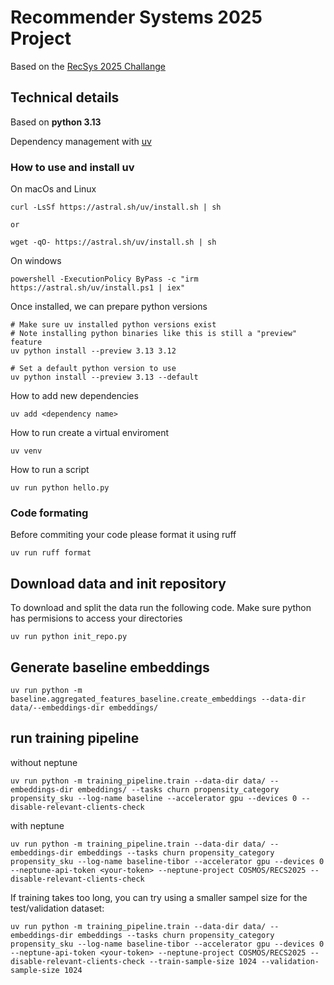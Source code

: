 # Recommender Systems 2025 Project
Based on the [RecSys 2025 Challange](https://www.recsyschallenge.com/2025/#organizers)

## Technical details
Based on **python 3.13**
 
Dependency management with [uv](https://docs.astral.sh/uv/guides/install-python/) 

### How to use and install uv
On macOs and Linux
~~~
curl -LsSf https://astral.sh/uv/install.sh | sh

or

wget -qO- https://astral.sh/uv/install.sh | sh
~~~

On windows
~~~
powershell -ExecutionPolicy ByPass -c "irm https://astral.sh/uv/install.ps1 | iex"
~~~

Once installed, we can prepare python versions
~~~
# Make sure uv installed python versions exist
# Note installing python binaries like this is still a "preview" feature
uv python install --preview 3.13 3.12
 
# Set a default python version to use
uv python install --preview 3.13 --default
~~~

How to add new dependencies
~~~
uv add <dependency name>
~~~

How to run create a virtual enviroment
~~~
uv venv
~~~

How to run a script
~~~
uv run python hello.py
~~~
### Code formating
Before commiting your code please format it using ruff
~~~
uv run ruff format
~~~
## Download data and init repository
To download and split the data run the following code. Make sure python has permisions to access your directories
~~~
uv run python init_repo.py
~~~

## Generate baseline embeddings
~~~
uv run python -m baseline.aggregated_features_baseline.create_embeddings --data-dir data/--embeddings-dir embeddings/
~~~

## run training pipeline
without neptune
~~~
uv run python -m training_pipeline.train --data-dir data/ --embeddings-dir embeddings/ --tasks churn propensity_category propensity_sku --log-name baseline --accelerator gpu --devices 0 --disable-relevant-clients-check
~~~

with neptune
~~~
uv run python -m training_pipeline.train --data-dir data/ --embeddings-dir embeddings --tasks churn propensity_category propensity_sku --log-name baseline-tibor --accelerator gpu --devices 0 --neptune-api-token <your-token> --neptune-project COSMOS/RECS2025 --disable-relevant-clients-check
~~~

If training takes too long, you can try using a smaller sampel size for the test/validation dataset:

~~~
uv run python -m training_pipeline.train --data-dir data/ --embeddings-dir embeddings --tasks churn propensity_category propensity_sku --log-name baseline-tibor --accelerator gpu --devices 0 --neptune-api-token <your-token> --neptune-project COSMOS/RECS2025 --disable-relevant-clients-check --train-sample-size 1024 --validation-sample-size 1024
~~~